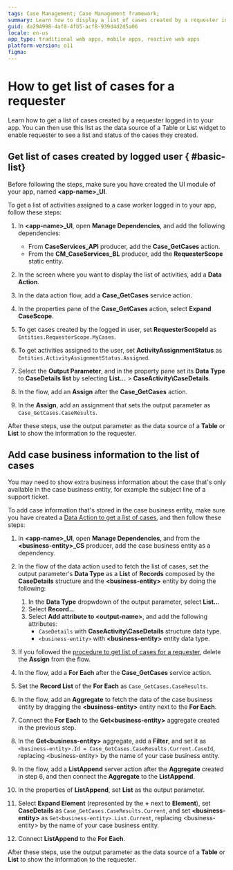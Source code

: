 ```yaml
---
tags: Case Management; Case Management framework;
summary: Learn how to display a list of cases created by a requester in OutSystems 11 (O11) using data actions and dependencies.
guid: da294998-4af8-4fb5-acf8-939d4d2d5a06
locale: en-us
app_type: traditional web apps, mobile apps, reactive web apps
platform-version: o11
figma:
---
```


# How to get list of cases for a requester

Learn how to get a list of cases created by a requester logged in to your app.
You can then use this list as the data source of a Table or List widget to enable requester to see a list and status of the cases they created.

## Get list of cases created by logged user { #basic-list}

Before following the steps, make sure you have created the UI module of your app, named **&lt;app-name&gt;_UI**.

To get a list of activities assigned to a case worker logged in to your app, follow these steps:

1. In **&lt;app-name&gt;_UI**, open **Manage Dependencies**, and add the following dependencies:

    * From  **CaseServices_API** producer, add the **Case_GetCases** action.
    * From the **CM_CaseServices_BL** producer, add the **RequesterScope** static entity.

1. In the screen where you want to display the list of activities, add a **Data Action**.

1. In the data action flow, add a **Case_GetCases** service action.

1. In the properties pane of the **Case_GetCases** action, select **Expand CaseScope**.

1. To get cases created by the logged in user, set **RequesterScopeId** as `Entities.RequesterScope.MyCases`.

1. To get activities assigned to the user, set **ActivityAssignmentStatus** as `Entities.ActivityAssignmentStatus.Assigned`.

1. Select the **Output Parameter**, and in the property pane set its **Data Type** to **CaseDetails list** by selecting **List...** > **CaseActivity\CaseDetails**.

1. In the flow, add an **Assign** after the **Case_GetCases** action.

1. In the **Assign**, add an assignment that sets the output parameter as `Case_GetCases.CaseResults`.

After these steps, use the output parameter as the data source of a **Table** or **List** to show the information to the requester.

## Add case business information to the list of cases

You may need to show extra business information about the case that's only available in the case business entity, for example the subject line of a support ticket.

To add case information that's stored in the case business entity, make sure you have created a [Data Action to get a list of cases](#basic-list), and then follow these steps:

1. In **&lt;app-name&gt;_UI**, open **Manage Dependencies**, and from the **&lt;business-entity&gt;_CS** producer, add the case business entity as a dependency.

1. In the flow of the data action used to fetch the list of cases, set the output parameter's **Data Type** as a **List** of **Records** composed by the **CaseDetails** structure and the **&lt;business-entity&gt;** entity by doing the following:

    1. In the **Data Type** dropwdown of the output parameter, select **List..**.
    1. Select **Record..**.
    1. Select **Add attribute to &lt;output-name&gt;**, and add the following attributes:
        * `CaseDetails` with **CaseActivity\CaseDetails** structure data type.
        * `<business-entity>` with **&lt;business-entity&gt;** entity data type.

1. If you followed the [procedure to get list of cases for a requester](#basic-list), delete the **Assign** from the flow.

1. In the flow, add a **For Each** after the **Case_GetCases** service action.

1. Set the **Record List** of the **For Each** as `Case_GetCases.CaseResults`.

1. In the flow, add an **Aggregate** to fetch the data of the case business entity by dragging the **&lt;business-entity&gt;** entity next to the **For Each**.

1. Connect the **For Each** to the **Get&lt;business-entity&gt;** aggregate created in the previous step.

1. In the **Get&lt;business-entity&gt;** aggregate, add a **Filter**, and set it as `<business-entity>.Id = Case_GetCases.CaseResults.Current.CaseId`, replacing &lt;business-entity&gt; by the name of your case business entity.

1. In the flow, add a **ListAppend** server action after the **Aggregate** created in step 6, and then connect the **Aggregate** to the **ListAppend**.

1. In the properties of **ListAppend**, set **List** as the output parameter.

1. Select **Expand Element** (represented by the **+** next to **Element**), set **CaseDetails** as `Case_GetCases.CaseResults.Current`, and set **&lt;business-entity&gt;** as `Get<business-entity>.List.Current`, replacing &lt;business-entity&gt; by the name of your case business entity.

1. Connect **ListAppend** to the **For Each**.

After these steps, use the output parameter as the data source of a **Table** or **List** to show the information to the requester.

